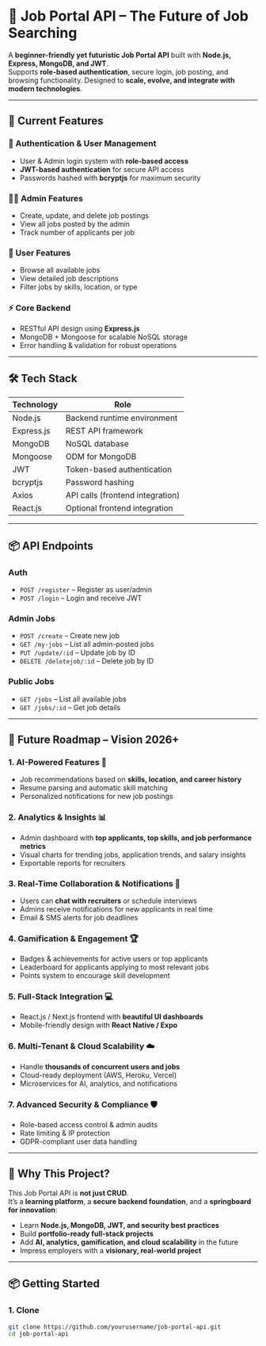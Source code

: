 # 🌟 Job Portal API – The Future of Job Searching

A **beginner-friendly yet futuristic Job Portal API** built with **Node.js, Express, MongoDB, and JWT**.  
Supports **role-based authentication**, secure login, job posting, and browsing functionality. Designed to **scale, evolve, and integrate with modern technologies**.

---

## 🚀 Current Features

### 🔐 Authentication & User Management
- User & Admin login system with **role-based access**
- **JWT-based authentication** for secure API access
- Passwords hashed with **bcryptjs** for maximum security

### 🧑‍💼 Admin Features
- Create, update, and delete job postings
- View all jobs posted by the admin
- Track number of applicants per job

### 👀 User Features
- Browse all available jobs
- View detailed job descriptions
- Filter jobs by skills, location, or type

### ⚡ Core Backend
- RESTful API design using **Express.js**
- MongoDB + Mongoose for scalable NoSQL storage
- Error handling & validation for robust operations

---

## 🛠 Tech Stack

| Technology | Role |
|------------|------|
| Node.js | Backend runtime environment |
| Express.js | REST API framework |
| MongoDB | NoSQL database |
| Mongoose | ODM for MongoDB |
| JWT | Token-based authentication |
| bcryptjs | Password hashing |
| Axios | API calls (frontend integration) |
| React.js | Optional frontend integration |

---

## 📦 API Endpoints

### Auth
- `POST /register` – Register as user/admin
- `POST /login` – Login and receive JWT

### Admin Jobs
- `POST /create` – Create new job
- `GET /my-jobs` – List all admin-posted jobs
- `PUT /update/:id` – Update job by ID
- `DELETE /deletejob/:id` – Delete job by ID

### Public Jobs
- `GET /jobs` – List all available jobs
- `GET /jobs/:id` – Get job details

---

## 🔮 Future Roadmap – Vision 2026+

### 1. AI-Powered Features 🤖
- Job recommendations based on **skills, location, and career history**
- Resume parsing and automatic skill matching
- Personalized notifications for new job postings

### 2. Analytics & Insights 📊
- Admin dashboard with **top applicants, top skills, and job performance metrics**
- Visual charts for trending jobs, application trends, and salary insights
- Exportable reports for recruiters

### 3. Real-Time Collaboration & Notifications 🔔
- Users can **chat with recruiters** or schedule interviews
- Admins receive notifications for new applicants in real time
- Email & SMS alerts for job deadlines

### 4. Gamification & Engagement 🏆
- Badges & achievements for active users or top applicants
- Leaderboard for applicants applying to most relevant jobs
- Points system to encourage skill development

### 5. Full-Stack Integration 💻
- React.js / Next.js frontend with **beautiful UI dashboards**
- Mobile-friendly design with **React Native / Expo**


### 6. Multi-Tenant & Cloud Scalability ☁️
- Handle **thousands of concurrent users and jobs**
- Cloud-ready deployment (AWS, Heroku, Vercel)
- Microservices for AI, analytics, and notifications

### 7. Advanced Security & Compliance 🛡️
- Role-based access control & admin audits
- Rate limiting & IP protection
- GDPR-compliant user data handling

---

## 🌈 Why This Project?

This Job Portal API is **not just CRUD**.  
It’s a **learning platform**, a **secure backend foundation**, and a **springboard for innovation**:

- Learn **Node.js, MongoDB, JWT, and security best practices**
- Build **portfolio-ready full-stack projects**
- Add **AI, analytics, gamification, and cloud scalability** in the future
- Impress employers with a **visionary, real-world project**

---

## 📦 Getting Started

### 1. Clone
```bash
git clone https://github.com/yourusername/job-portal-api.git
cd job-portal-api
